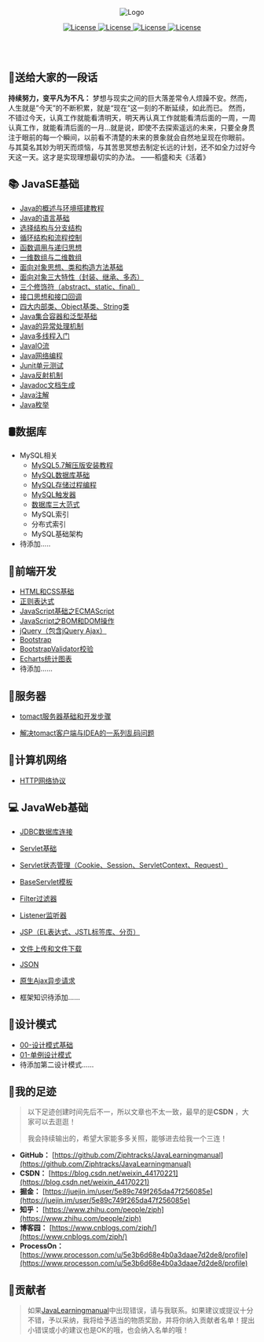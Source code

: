 <p align="center"><img src="https://gitee.com/Ziphtracks/Figurebed/raw/master/img/20200525115147.png" alt="Logo"></p>
<p align="center">
  <a href="">
		<img src="https://img.shields.io/badge/WeChat-apeng0418-right.svg" alt="License">
	</a>
  <a href="https://github.com/Ziphtracks/JavaLearningmanual/tree/master/materials">
		<img src="https://img.shields.io/badge/文档资料-downloads-green.svg" alt="License">
	</a>
  <a href="https://github.com/Ziphtracks/JavaLearningmanual/tree/master/jar%20package%20library">
		<img src="https://img.shields.io/badge/jar包库-downloads-blue.svg" alt="License">
	</a>
	<a href="https://blog.csdn.net/weixin_44170221">
		<img src="https://img.shields.io/badge/@Ziph-CSDN-red.svg" alt="License">
	</a>
</p>
<br />

<br />

## 📌**送给大家的一段话** 

**持续努力，变平凡为不凡：** 梦想与现实之间的巨大落差常令人烦躁不安。然而，人生就是”今天”的不断积累，就是“现在”这一刻的不断延续，如此而已。 然而，不错过今天，认真工作就能看清明天，明天再认真工作就能看清后面的一周，一周认真工作，就能看清后面的一月...就是说，即使不去探索遥远的未来，只要全身贯注于眼前的每一个瞬间，以前看不清楚的未来的景象就会自然地呈现在你眼前。 与其莫名其妙为明天而烦恼，与其苦思冥想去制定长远的计划，还不如全力过好今天这一天。这才是实现理想最切实的办法。 ——稻盛和夫《活着》 

## 📚  JavaSE基础

- [Java的概述与环境搭建教程](https://github.com/Ziphtracks/JavaLearningmanual/blob/master/docs/Java-Standard-Edition/Java的概述与环境搭建.md)
- [Java的语言基础](https://github.com/Ziphtracks/JavaLearningmanual/blob/master/docs/Java-Standard-Edition/Java语言基础.md)
- [选择结构与分支结构](https://github.com/Ziphtracks/JavaLearningmanual/blob/master/docs/Java-Standard-Edition/Java选择结构与分支结构.md)
- [循环结构和流程控制](https://github.com/Ziphtracks/JavaLearningmanual/blob/master/docs/Java-Standard-Edition/Java循环结构.md)
- [函数调用与递归思想](https://github.com/Ziphtracks/JavaLearningmanual/blob/master/docs/Java-Standard-Edition/Java函数.md)
- [一维数组与二维数组](https://github.com/Ziphtracks/JavaLearningmanual/blob/master/docs/Java-Standard-Edition/Java数组.md)
- [面向对象思想、类和构造方法基础](https://github.com/Ziphtracks/JavaLearningmanual/blob/master/docs/Java-Standard-Edition/Java面向对象.md)
- [面向对象三大特性（封装、继承、多态）](https://github.com/Ziphtracks/JavaLearningmanual/blob/master/docs/Java-Standard-Edition/Java面向对象三大特性.md)
- [三个修饰符（abstract、static、final）](https://github.com/Ziphtracks/JavaLearningmanual/blob/master/docs/Java-Standard-Edition/Java三个修饰符.md)
- [接口思想和接口回调](https://github.com/Ziphtracks/JavaLearningmanual/blob/master/docs/Java-Standard-Edition/Java接口.md)
- [四大内部类、Object基类、String类](https://github.com/Ziphtracks/JavaLearningmanual/blob/master/docs/Java-Standard-Edition/Java内部类与常用类.md)
- [Java集合容器和泛型基础](https://github.com/Ziphtracks/JavaLearningmanual/blob/master/docs/Java-Standard-Edition/Java集合.md)
- [Java的异常处理机制](https://github.com/Ziphtracks/JavaLearningmanual/blob/master/docs/Java-Standard-Edition/Java异常.md)
- [Java多线程入门](https://github.com/Ziphtracks/JavaLearningmanual/blob/master/docs/Java-Standard-Edition/Java多线程.md)
- [JavaIO流](https://github.com/Ziphtracks/JavaLearningmanual/blob/master/docs/Java-Standard-Edition/JavaIO流.md)
- [Java网络编程](https://github.com/Ziphtracks/JavaLearningmanual/blob/master/docs/Java-Standard-Edition/Java网络编程.md)
- [Junit单元测试](https://github.com/Ziphtracks/JavaLearningmanual/blob/master/docs/Java-Standard-Edition/Junit单元测试.md)
- [Java反射机制](https://github.com/Ziphtracks/JavaLearningmanual/blob/master/docs/Java-Standard-Edition/Java反射机制.md)
- [Javadoc文档生成](https://github.com/Ziphtracks/JavaLearningmanual/blob/master/docs/Java-Standard-Edition/Javadoc文档生成.md)
- [Java注解](https://github.com/Ziphtracks/JavaLearningmanual/blob/master/docs/Java-Standard-Edition/Java注解.md)
- [Java枚举](https://github.com/Ziphtracks/JavaLearningmanual/blob/master/docs/Java-Standard-Edition/Java枚举.md)

## 🛢数据库

- MySQL相关
  - [MySQL5.7解压版安装教程](https://github.com/Ziphtracks/JavaLearningmanual/blob/master/docs/Database/MySQL5.7解压版安装教程.md)
  - [MySQL数据库基础](https://github.com/Ziphtracks/JavaLearningmanual/blob/master/docs/Database/MySQL%E6%95%B0%E6%8D%AE%E5%BA%93.md)
  - [MySQL存储过程编程](https://github.com/Ziphtracks/JavaLearningmanual/blob/master/docs/Database/MySQL存储过程.md)
  - [MySQL触发器](https://github.com/Ziphtracks/JavaLearningmanual/blob/master/docs/Database/MySQL触发器.md)
  - [数据库三大范式](https://github.com/Ziphtracks/JavaLearningmanual/blob/master/docs/Database/数据库范式.md)
  - MySQL索引
  - 分布式索引
  - MySQL基础架构
- 待添加.....

## 🎨前端开发

- [HTML和CSS基础](https://github.com/Ziphtracks/JavaLearningmanual/blob/master/docs/Frontend-Development/HTML和CSS基础.md)
- [正则表达式](https://github.com/Ziphtracks/JavaLearningmanual/blob/master/docs/Frontend-Development/正则表达式.md)
- [JavaScript基础之ECMAScript](https://github.com/Ziphtracks/JavaLearningmanual/blob/master/docs/Frontend-Development/JavaScript基础之ECMAScript.md)
- [JavaScript之BOM和DOM操作](https://github.com/Ziphtracks/JavaLearningmanual/blob/master/docs/Frontend-Development/JavaScript之BOM和DOM操作.md)
- [jQuery（包含jQuery Ajax）](https://github.com/Ziphtracks/JavaLearningmanual/blob/master/docs/Frontend-Development/jQuery.md)
- [Bootstrap](https://github.com/Ziphtracks/JavaLearningmanual/blob/master/docs/Frontend-Development/Bootstrap.md)
- [BootstrapValidator校验](https://github.com/Ziphtracks/JavaLearningmanual/blob/master/docs/Frontend-Development/BootstrapValidator校验.md)
- [Echarts统计图表](https://github.com/Ziphtracks/JavaLearningmanual/blob/master/docs/Frontend-Development/Echarts.md)
- 待添加......

## 💾服务器

- [tomact服务器基础和开发步骤](https://github.com/Ziphtracks/JavaLearningmanual/blob/master/docs/Server/tomact%E6%9C%8D%E5%8A%A1%E5%99%A8%E5%9F%BA%E7%A1%80%E5%92%8C%E5%BC%80%E5%8F%91%E6%AD%A5%E9%AA%A4.md)

- [解决tomact客户端与IDEA的一系列乱码问题](https://github.com/Ziphtracks/JavaLearningmanual/blob/master/docs/Server/解决tomact客户端与IDEA的一系列乱码问题.md)

## 📡计算机网络

- [HTTP网络协议](https://github.com/Ziphtracks/JavaLearningmanual/blob/master/docs/Computer-Networks/HTTP网络协议.md)

## 💻  JavaWeb基础

- [JDBC数据库连接](https://github.com/Ziphtracks/JavaLearningmanual/blob/master/docs/Java-Web/JDBC数据库连接.md)
- [Servlet基础](https://github.com/Ziphtracks/JavaLearningmanual/blob/master/docs/Java-Web/Servlet基础.md)
- [Servlet状态管理（Cookie、Session、ServletContext、Request）](https://github.com/Ziphtracks/JavaLearningmanual/blob/master/docs/Java-Web/Servlet状态管理.md)
- [BaseServlet模板](https://github.com/Ziphtracks/JavaLearningmanual/blob/master/docs/Java-Web/BaseServlet模板.md)
- [Filter过滤器](https://github.com/Ziphtracks/JavaLearningmanual/blob/master/docs/Java-Web/Filter过滤器.md)
- [Listener监听器](https://github.com/Ziphtracks/JavaLearningmanual/blob/master/docs/Java-Web/Listener监听器.md)
- [JSP（EL表达式、JSTL标签库、分页）](https://github.com/Ziphtracks/JavaLearningmanual/blob/master/docs/Java-Web/JSP.md)
- [文件上传和文件下载](https://github.com/Ziphtracks/JavaLearningmanual/blob/master/docs/Java-Web/文件上传和文件下载.md)
- [JSON](https://github.com/Ziphtracks/JavaLearningmanual/blob/master/docs/Java-Web/JSON.md)
- [原生Ajax异步请求](https://github.com/Ziphtracks/JavaLearningmanual/blob/master/docs/Java-Web/Ajax.md)

- 框架知识待添加......

## 📐设计模式

- [00-设计模式基础](https://github.com/Ziphtracks/JavaLearningmanual/blob/master/docs/design-mode/00.设计模式基础.md)
- [01-单例设计模式](https://github.com/Ziphtracks/JavaLearningmanual/blob/master/docs/design-mode/01.单例设计模式.md)
- 待添加第二设计模式......

## 👣我的足迹

> 以下足迹创建时间先后不一，所以文章也不太一致，最早的是**CSDN** ，大家可以去逛逛！
>
> 我会持续输出的，希望大家能多多关照，能够进去给我一个三连！

- **GitHub：** [https://github.com/Ziphtracks/JavaLearningmanual](https://github.com/Ziphtracks/JavaLearningmanual)
- **CSDN：** [https://blog.csdn.net/weixin_44170221](https://blog.csdn.net/weixin_44170221)
- **掘金：** [https://juejin.im/user/5e89c749f265da47f256085e](https://juejin.im/user/5e89c749f265da47f256085e)
- **知乎：** [https://www.zhihu.com/people/ziph](https://www.zhihu.com/people/ziph)
- **博客园：** [https://www.cnblogs.com/ziph/](https://www.cnblogs.com/ziph/)
- **ProcessOn：** [https://www.processon.com/u/5e3b6d68e4b0a3daae7d2de8/profile](https://www.processon.com/u/5e3b6d68e4b0a3daae7d2de8/profile)

## 🙏贡献者

> 如果[JavaLearningmanual](https://github.com/Ziphtracks/JavaLearningmanual)中出现错误，请与我联系。如果建议或提议十分不错，予以采纳，我将给予适当的物质奖励，并将你纳入贡献者名单！提出小错误或小的建议也是OK的哦，也会纳入名单的哦！

